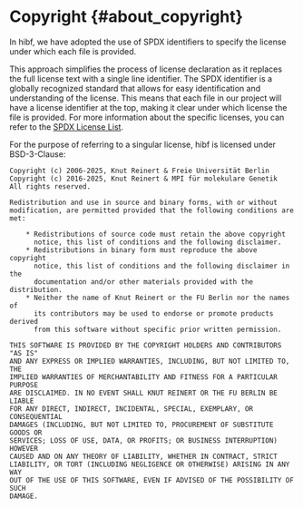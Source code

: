 # Copyright {#about_copyright}

In hibf, we have adopted the use of SPDX identifiers to specify the license under which each file is provided.

This approach simplifies the process of license declaration as it replaces the full license text with a single line
identifier. The SPDX identifier is a globally recognized standard that allows for easy identification and understanding
of the license. This means that each file in our project will have a license identifier at the top, making it clear
under which license the file is provided. For more information about the specific licenses, you can refer to the
[SPDX License List](https://spdx.org/licenses/).

For the purpose of referring to a singular license, hibf is licensed under BSD-3-Clause:

```
Copyright (c) 2006-2025, Knut Reinert & Freie Universität Berlin
Copyright (c) 2016-2025, Knut Reinert & MPI für molekulare Genetik
All rights reserved.

Redistribution and use in source and binary forms, with or without
modification, are permitted provided that the following conditions are met:

    * Redistributions of source code must retain the above copyright
      notice, this list of conditions and the following disclaimer.
    * Redistributions in binary form must reproduce the above copyright
      notice, this list of conditions and the following disclaimer in the
      documentation and/or other materials provided with the distribution.
    * Neither the name of Knut Reinert or the FU Berlin nor the names of
      its contributors may be used to endorse or promote products derived
      from this software without specific prior written permission.

THIS SOFTWARE IS PROVIDED BY THE COPYRIGHT HOLDERS AND CONTRIBUTORS "AS IS"
AND ANY EXPRESS OR IMPLIED WARRANTIES, INCLUDING, BUT NOT LIMITED TO, THE
IMPLIED WARRANTIES OF MERCHANTABILITY AND FITNESS FOR A PARTICULAR PURPOSE
ARE DISCLAIMED. IN NO EVENT SHALL KNUT REINERT OR THE FU BERLIN BE LIABLE
FOR ANY DIRECT, INDIRECT, INCIDENTAL, SPECIAL, EXEMPLARY, OR CONSEQUENTIAL
DAMAGES (INCLUDING, BUT NOT LIMITED TO, PROCUREMENT OF SUBSTITUTE GOODS OR
SERVICES; LOSS OF USE, DATA, OR PROFITS; OR BUSINESS INTERRUPTION) HOWEVER
CAUSED AND ON ANY THEORY OF LIABILITY, WHETHER IN CONTRACT, STRICT
LIABILITY, OR TORT (INCLUDING NEGLIGENCE OR OTHERWISE) ARISING IN ANY WAY
OUT OF THE USE OF THIS SOFTWARE, EVEN IF ADVISED OF THE POSSIBILITY OF SUCH
DAMAGE.
```
